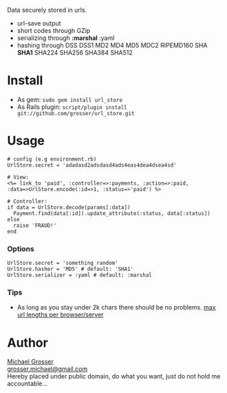 Data securely stored in urls.

 - url-save output
 - short codes through GZip
 - serializing through __:marshal__ :yaml
 - hashing through DSS DSS1 MD2 MD4 MD5 MDC2 RIPEMD160 SHA __SHA1__ SHA224 SHA256 SHA384 SHA512


Install
=======
 - As gem: ` sudo gem install url_store `
 - As Rails plugin: ` script/plugin install git://github.com/grosser/url_store.git `

Usage
=====
    # config (e.g environment.rb)
    UrlStore.secret = 'adadasd2adsdasd4ads4eas4dea4dsea4sd'

    # View:
    <%= link_to 'paid', :controller=>:payments, :action=>:paid, :data=>UrlStore.encode(:id=>1, :status=>'paid') %>

    # Controller:
    if data = UrlStore.decode(params[:data])
      Payment.find(data[:id]).update_attribute(:status, data[:status])
    else
      raise 'FRAUD!'
    end

### Options
    UrlStore.secret = 'something random'
    UrlStore.hasher = 'MD5' # default: 'SHA1'
    UrlStore.serializer = :yaml # default: :marshal

### Tips
 - As long as you stay under 2k chars there should be no problems. [max url lengths per browser/server](http://www.boutell.com/newfaq/misc/urllength.html)

Author
=======
[Michael Grosser](http://pragmatig.wordpress.com)  
grosser.michael@gmail.com  
Hereby placed under public domain, do what you want, just do not hold me accountable...
